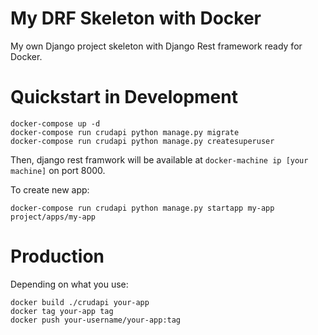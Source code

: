 # My DRF Skeleton with Docker

My own Django project skeleton with Django Rest framework ready for Docker.

# Quickstart in Development

```
docker-compose up -d
docker-compose run crudapi python manage.py migrate
docker-compose run crudapi python manage.py createsuperuser
```

Then, django rest framwork will be available at `docker-machine ip [your machine]` on port 8000.

To create new app:

```
docker-compose run crudapi python manage.py startapp my-app project/apps/my-app
```

# Production

Depending on what you use:

```
docker build ./crudapi your-app
docker tag your-app tag
docker push your-username/your-app:tag
```
